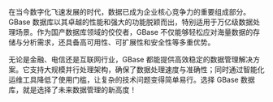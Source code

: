 在当今数字化飞速发展的时代，数据已成为企业核心竞争力的重要组成部分。GBase 数据库以其卓越的性能和强大的功能脱颖而出，特别适用于万亿级数据处理场景。作为国产数据库领域的佼佼者，GBase 不仅能够轻松应对海量数据的存储与分析需求，还具备高可用性、可扩展性和安全性等多重优势。

无论是金融、电信还是互联网行业，GBase 都能提供高效稳定的数据管理解决方案。它支持大规模并行处理架构，确保了数据处理速度与准确性；同时通过智能化运维工具降低了使用门槛，让复杂的技术问题变得简单易行。选择 GBase 数据库，就是选择了未来数据管理的新高度！